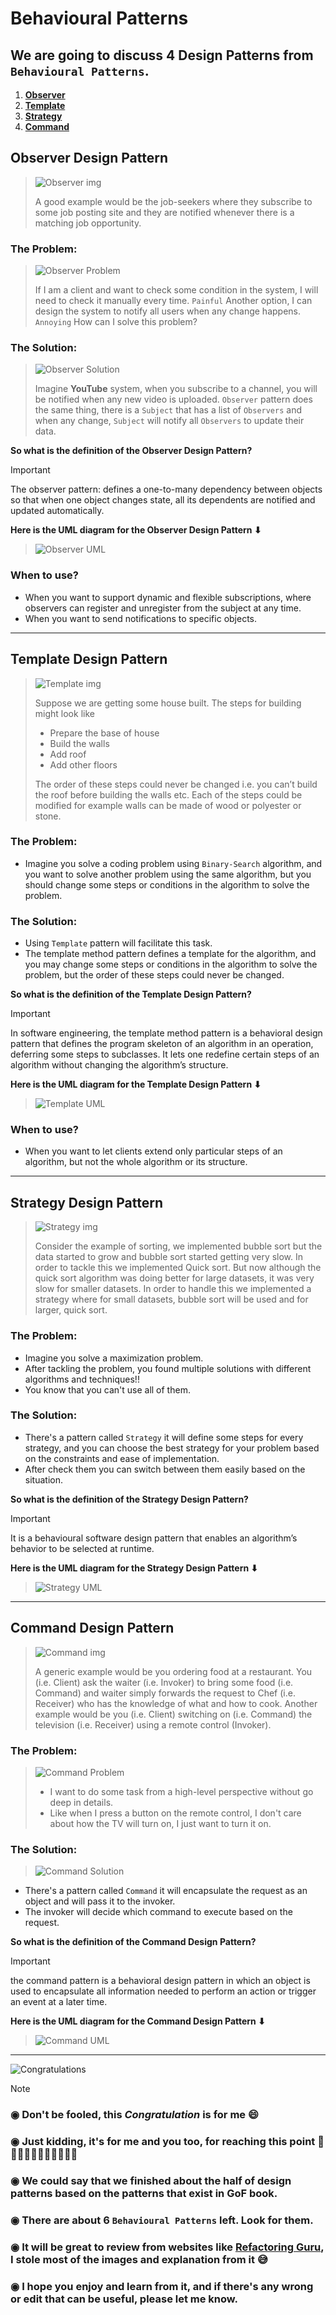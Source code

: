 # Behavioural Patterns

## We are going to discuss 4 Design Patterns from `Behavioural Patterns`.

1. **[Observer](#observer)**
2. **[Template](#template)**
3. **[Strategy](#strategy)**
4. **[Command](#command)**

## <a name="observer"></a> Observer Design Pattern

> ![Observer img](https://refactoring.guru/images/patterns/content/observer/observer.png)
>
> A good example would be the job-seekers where they subscribe to some job posting site and they are notified whenever
> there is a matching job opportunity.

### The Problem:

> ![Observer Problem](https://refactoring.guru/images/patterns/content/observer/observer-comic-1-en.png)
>
> If I am a client and want to check some condition in the system, I will need to check it manually every time. `Painful`
> Another option, I can design the system to notify all users when any change happens. `Annoying`
> How can I solve this problem?

### The Solution:

> ![Observer Solution](https://refactoring.guru/images/patterns/diagrams/observer/solution1-en.png)
>
> Imagine **YouTube** system, when you subscribe to a channel, you will be notified when any new video is uploaded.
> `Observer` pattern does the same thing, there is a `Subject` that has a list of `Observers` and when any change,
> `Subject` will notify all `Observers` to update their data.

**So what is the definition of the Observer Design Pattern?**
> [!IMPORTANT]
> The observer pattern: defines a one-to-many dependency between objects so that when one object changes state, all its
> dependents are notified and updated automatically.

**Here is the UML diagram for the Observer Design Pattern ⬇**
> ![Observer UML](https://refactoring.guru/images/patterns/diagrams/observer/structure.png)

### When to use?

- When you want to support dynamic and flexible subscriptions, where observers can register and unregister from the
  subject at any time.
- When you want to send notifications to specific objects.

---

## <a name="template"></a> Template Design Pattern

> ![Template img](https://refactoring.guru/images/patterns/content/template-method/template-method.png)
>
> Suppose we are getting some house built. The steps for building might look like
>
> - Prepare the base of house
> - Build the walls
> - Add roof
> - Add other floors
>
> The order of these steps could never be changed i.e. you can’t build the roof before building the walls etc.
> Each of the steps could be modified for example walls can be made of wood or polyester or stone.

### The Problem:

- Imagine you solve a coding problem using `Binary-Search` algorithm, and you want to solve another problem using the
  same algorithm, but you should change some steps or conditions in the algorithm to solve the problem.

### The Solution:

- Using `Template` pattern will facilitate this task.
- The template method pattern defines a template for the algorithm, and you may change some steps or conditions in the
  algorithm to solve the problem, but the order of these steps could never be changed.

**So what is the definition of the Template Design Pattern?**
> [!IMPORTANT]
> In software engineering, the template method pattern is a behavioral design pattern that defines the program skeleton
> of an algorithm in an operation, deferring some steps to subclasses.
> It lets one redefine certain steps of an algorithm without changing the algorithm’s structure.

**Here is the UML diagram for the Template Design Pattern ⬇**
> ![Template UML](https://refactoring.guru/images/patterns/diagrams/template-method/structure.png)

### When to use?

- When you want to let clients extend only particular steps of an algorithm, but not the whole algorithm or its
  structure.

---

## <a name="strategy"></a> Strategy Design Pattern

> ![Strategy img](https://refactoring.guru/images/patterns/content/strategy/strategy.png)
>
> Consider the example of sorting, we implemented bubble sort but the data started to grow and bubble sort started
> getting very slow. In order to tackle this we implemented Quick sort. But now although the quick sort algorithm was
> doing better for large datasets, it was very slow for smaller datasets. In order to handle this we implemented a
> strategy where for small datasets, bubble sort will be used and for larger, quick sort.

### The Problem:

- Imagine you solve a maximization problem.
- After tackling the problem, you found multiple solutions with different algorithms and techniques!!
- You know that you can't use all of them.

### The Solution:

- There's a pattern called `Strategy` it will define some steps for every strategy, and you can choose the best
  strategy for your problem based on the constraints and ease of implementation.
- After check them you can switch between them easily based on the situation.

**So what is the definition of the Strategy Design Pattern?**
> [!IMPORTANT]
> It is a behavioural software design pattern that enables an algorithm’s behavior to be selected at runtime.

**Here is the UML diagram for the Strategy Design Pattern ⬇**
> ![Strategy UML](https://refactoring.guru/images/patterns/diagrams/strategy/solution.png)

---

## <a name="command"></a> Command Design Pattern

> ![Command img](https://refactoring.guru/images/patterns/content/command/command-en.png)
>
> A generic example would be you ordering food at a restaurant. You (i.e. Client) ask the waiter (i.e. Invoker) to bring
> some food (i.e. Command) and waiter simply forwards the request to Chef (i.e. Receiver) who has the knowledge of what
> and how to cook. Another example would be you (i.e. Client) switching on (i.e. Command) the television (i.e. Receiver)
> using a remote control (Invoker).

### The Problem:

> ![Command Problem](https://refactoring.guru/images/patterns/diagrams/command/solution1-en.png)
> - I want to do some task from a high-level perspective without go deep in details.
> - Like when I press a button on the remote control, I don't care about how the TV will turn on, I just want to turn it
    on.

### The Solution:

> ![Command Solution](https://refactoring.guru/images/patterns/diagrams/command/solution2-en.png)

- There's a pattern called `Command` it will encapsulate the request as an object and will pass it to the invoker.
- The invoker will decide which command to execute based on the request.

**So what is the definition of the Command Design Pattern?**
> [!IMPORTANT]
> the command pattern is a behavioral design pattern in which an object is used to encapsulate all information needed to
> perform an action or trigger an event at a later time.

**Here is the UML diagram for the Command Design Pattern ⬇**
> ![Command UML](https://refactoring.guru/images/patterns/diagrams/command/solution3-en.png)

---

![Congratulations](https://github.com/user-attachments/assets/810f1774-fce5-49e4-b0ce-feeda1024574)


> [!NOTE]
> ### ◉ Don't be fooled, this _Congratulation_ is for me 😄
> ### ◉ Just kidding, it's for me and you too, for reaching this point 🫡🎉🎉🎉🎉🎉🎉🎉🎉🎉🎉
> ### ◉ We could say that we finished about the half of design patterns based on the patterns that exist in GoF book.
> ### ◉ There are about 6 `Behavioural Patterns` left. Look for them.
> ### ◉ It will be great to review from websites like [Refactoring Guru](https://refactoring.guru/design-patterns), I stole most of the images and explanation from it 😅
> ### ◉ I hope you enjoy and learn from it, and if there's any wrong or edit that can be useful, please let me know.
